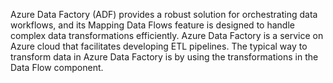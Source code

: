 Azure Data Factory (ADF) provides a robust solution for orchestrating data workflows, and its Mapping Data Flows feature is designed to handle complex data transformations efficiently.
 Azure Data Factory is a service on Azure cloud that facilitates developing ETL pipelines. 
 The typical way to transform data in Azure Data Factory is by using the transformations in the Data Flow component. 
